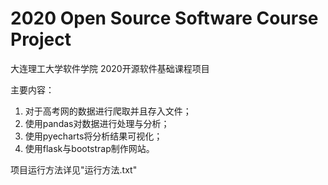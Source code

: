 # 2020 Open Source Software Course Project
大连理工大学软件学院 2020开源软件基础课程项目

主要内容：
1. 对于高考网的数据进行爬取并且存入文件；
2. 使用pandas对数据进行处理与分析；
3. 使用pyecharts将分析结果可视化；
4. 使用flask与bootstrap制作网站。

项目运行方法详见"运行方法.txt"
